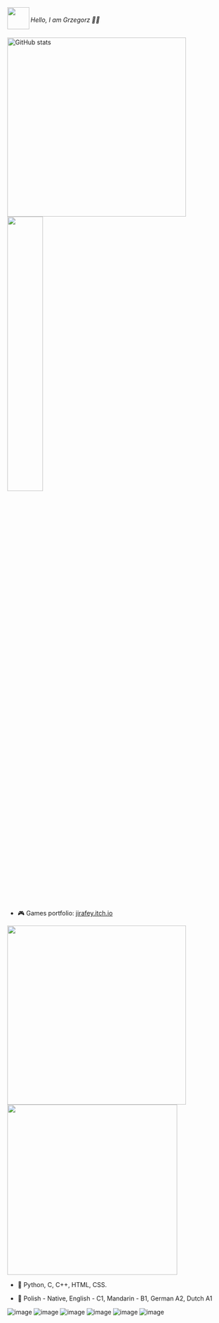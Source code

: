 
<img src="https://media1.giphy.com/media/OfgFXNVi8gnEXvbske/giphy.gif" height="50" align="left"/>

###### Hello, I am Grzegorz 👋🏻 

<img alt="GitHub stats" src="https://github-readme-stats.vercel.app/api?username=Jirafey&bg_color=80,f0cd7b,f1ce7d,f5e58d,f4e892,81613a,f2cf7b&title_color=4B311A&text_color=000&count_private=true&hide_border=true" width="407" align="left">
<img src="https://github-readme-stats.vercel.app/api/top-langs/?username=Jirafey&layout=compact&bg_color=20,f4e892,f1ce7d,f5e58d,f0cd7b,f0cd7b&title_color=4B311A&text_color=000&count_private=true&hide_border=true"count_private=true&theme=deafult" style="width: 40%; max-width: 40%; min-width: 40%;"></a> <br>

                                                                                                                                         
- 🎮 Games portfolio: [jirafey.itch.io](https://jirafey.itch.io/)
<img src="https://user-images.githubusercontent.com/97115044/211225862-ca5d3ff0-3309-4d28-8d0a-37a4f82c02c8.png" width = "407" align="left" >
<img src ="https://user-images.githubusercontent.com/97115044/211226136-ad454810-2a24-426a-b924-2a4dd61c1e99.png" width = "387" >
<br>
                                                                                                                               
- 💛 Python, C, C++, HTML, CSS.
                                                                                                                               
- 💬 Polish - Native, English - C1, Mandarin - B1, German A2, Dutch A1

  
![image](https://user-images.githubusercontent.com/97115044/211226106-f5a5bb21-87f4-44f4-8c18-0160dbe98b2e.png)
![image](https://user-images.githubusercontent.com/97115044/211226136-ad454810-2a24-426a-b924-2a4dd61c1e99.png)
![image](https://user-images.githubusercontent.com/97115044/211226160-781c2698-5f7c-470b-8296-a9f632af0e1f.png)
![image](https://user-images.githubusercontent.com/97115044/211226173-e6833289-eabf-453a-bd4f-c6f8f131302d.png)
![image](https://user-images.githubusercontent.com/97115044/211226183-ca0adf0c-078a-4517-9863-dad10b710f16.png)
![image](https://user-images.githubusercontent.com/97115044/211226198-47c1239d-004f-43eb-8a5b-2a87ffd28d01.png)
